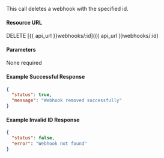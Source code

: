 This call deletes a webhook with the specified id.

#### Resource URL
DELETE [{{ api_url }}webhooks/:id]({{ api_url }}webhooks/:id)


#### Parameters
None required

<!--code-->
#### Example Successful Response
``` json
{
  "status": true,
  "message": "Webhook removed successfully"
}
```


#### Example Invalid ID Response
``` json
{
  "status": false,
  "error": "Webhook not found"
}
```
<!--/code-->